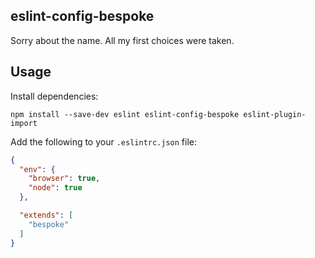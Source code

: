 ## eslint-config-bespoke

Sorry about the name. All my first choices were taken.

## Usage

Install dependencies:

```shell
npm install --save-dev eslint eslint-config-bespoke eslint-plugin-import
```

Add the following to your `.eslintrc.json` file:

```json
{
  "env": {
    "browser": true,
    "node": true
  },

  "extends": [
    "bespoke"
  ]
}
```
